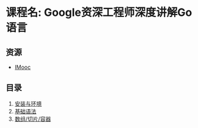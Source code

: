 # 课程名: Google资深工程师深度讲解Go语言

## 资源
- [IMooc](https://coding.imooc.com/class/180.html)

## 目录
1. [安装与环境](https://github.com/SublimeCT/note/blob/master/Go/IMooc_docs/env.md)
2. [基础语法](https://github.com/SublimeCT/note/blob/master/Go/IMooc_docs/syntax.md)
3. [数组/切片/容器](https://github.com/SublimeCT/note/blob/master/Go/IMooc_docs/container.md)